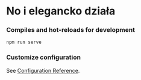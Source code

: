 # No i elegancko działa

### Compiles and hot-reloads for development
```
npm run serve
```

### Customize configuration
See [Configuration Reference](https://cli.vuejs.org/config/).
